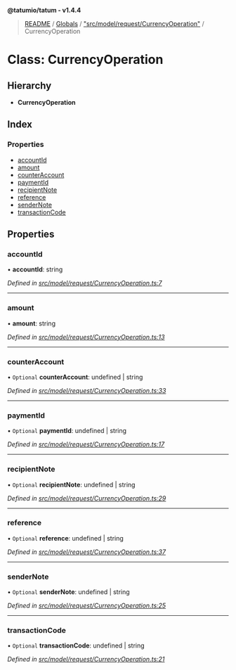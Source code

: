 **@tatumio/tatum - v1.4.4**

> [README](../README.md) / [Globals](../globals.md) / ["src/model/request/CurrencyOperation"](../modules/_src_model_request_currencyoperation_.md) / CurrencyOperation

# Class: CurrencyOperation

## Hierarchy

* **CurrencyOperation**

## Index

### Properties

* [accountId](_src_model_request_currencyoperation_.currencyoperation.md#accountid)
* [amount](_src_model_request_currencyoperation_.currencyoperation.md#amount)
* [counterAccount](_src_model_request_currencyoperation_.currencyoperation.md#counteraccount)
* [paymentId](_src_model_request_currencyoperation_.currencyoperation.md#paymentid)
* [recipientNote](_src_model_request_currencyoperation_.currencyoperation.md#recipientnote)
* [reference](_src_model_request_currencyoperation_.currencyoperation.md#reference)
* [senderNote](_src_model_request_currencyoperation_.currencyoperation.md#sendernote)
* [transactionCode](_src_model_request_currencyoperation_.currencyoperation.md#transactioncode)

## Properties

### accountId

•  **accountId**: string

*Defined in [src/model/request/CurrencyOperation.ts:7](https://github.com/tatumio/tatum-js/blob/c5d1e16/src/model/request/CurrencyOperation.ts#L7)*

___

### amount

•  **amount**: string

*Defined in [src/model/request/CurrencyOperation.ts:13](https://github.com/tatumio/tatum-js/blob/c5d1e16/src/model/request/CurrencyOperation.ts#L13)*

___

### counterAccount

• `Optional` **counterAccount**: undefined \| string

*Defined in [src/model/request/CurrencyOperation.ts:33](https://github.com/tatumio/tatum-js/blob/c5d1e16/src/model/request/CurrencyOperation.ts#L33)*

___

### paymentId

• `Optional` **paymentId**: undefined \| string

*Defined in [src/model/request/CurrencyOperation.ts:17](https://github.com/tatumio/tatum-js/blob/c5d1e16/src/model/request/CurrencyOperation.ts#L17)*

___

### recipientNote

• `Optional` **recipientNote**: undefined \| string

*Defined in [src/model/request/CurrencyOperation.ts:29](https://github.com/tatumio/tatum-js/blob/c5d1e16/src/model/request/CurrencyOperation.ts#L29)*

___

### reference

• `Optional` **reference**: undefined \| string

*Defined in [src/model/request/CurrencyOperation.ts:37](https://github.com/tatumio/tatum-js/blob/c5d1e16/src/model/request/CurrencyOperation.ts#L37)*

___

### senderNote

• `Optional` **senderNote**: undefined \| string

*Defined in [src/model/request/CurrencyOperation.ts:25](https://github.com/tatumio/tatum-js/blob/c5d1e16/src/model/request/CurrencyOperation.ts#L25)*

___

### transactionCode

• `Optional` **transactionCode**: undefined \| string

*Defined in [src/model/request/CurrencyOperation.ts:21](https://github.com/tatumio/tatum-js/blob/c5d1e16/src/model/request/CurrencyOperation.ts#L21)*
